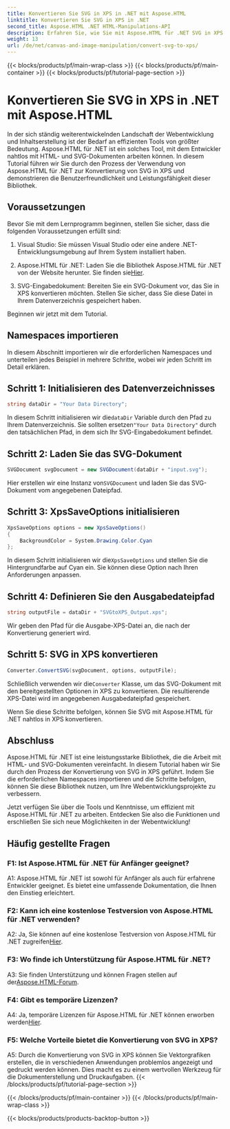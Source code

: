 ```yaml
---
title: Konvertieren Sie SVG in XPS in .NET mit Aspose.HTML
linktitle: Konvertieren Sie SVG in XPS in .NET
second_title: Aspose.HTML .NET HTML-Manipulations-API
description: Erfahren Sie, wie Sie mit Aspose.HTML für .NET SVG in XPS konvertieren. Optimieren Sie Ihre Webentwicklung mit dieser leistungsstarken Bibliothek.
weight: 13
url: /de/net/canvas-and-image-manipulation/convert-svg-to-xps/
---
```


{{< blocks/products/pf/main-wrap-class >}}
{{< blocks/products/pf/main-container >}}
{{< blocks/products/pf/tutorial-page-section >}}

# Konvertieren Sie SVG in XPS in .NET mit Aspose.HTML


In der sich ständig weiterentwickelnden Landschaft der Webentwicklung und Inhaltserstellung ist der Bedarf an effizienten Tools von größter Bedeutung. Aspose.HTML für .NET ist ein solches Tool, mit dem Entwickler nahtlos mit HTML- und SVG-Dokumenten arbeiten können. In diesem Tutorial führen wir Sie durch den Prozess der Verwendung von Aspose.HTML für .NET zur Konvertierung von SVG in XPS und demonstrieren die Benutzerfreundlichkeit und Leistungsfähigkeit dieser Bibliothek.

## Voraussetzungen

Bevor Sie mit dem Lernprogramm beginnen, stellen Sie sicher, dass die folgenden Voraussetzungen erfüllt sind:

1. Visual Studio: Sie müssen Visual Studio oder eine andere .NET-Entwicklungsumgebung auf Ihrem System installiert haben.

2.  Aspose.HTML für .NET: Laden Sie die Bibliothek Aspose.HTML für .NET von der Website herunter. Sie finden sie[Hier](https://releases.aspose.com/html/net/).

3. SVG-Eingabedokument: Bereiten Sie ein SVG-Dokument vor, das Sie in XPS konvertieren möchten. Stellen Sie sicher, dass Sie diese Datei in Ihrem Datenverzeichnis gespeichert haben.

Beginnen wir jetzt mit dem Tutorial.

## Namespaces importieren

In diesem Abschnitt importieren wir die erforderlichen Namespaces und unterteilen jedes Beispiel in mehrere Schritte, wobei wir jeden Schritt im Detail erklären.

## Schritt 1: Initialisieren des Datenverzeichnisses

```csharp
string dataDir = "Your Data Directory";
```

 In diesem Schritt initialisieren wir die`dataDir` Variable durch den Pfad zu Ihrem Datenverzeichnis. Sie sollten ersetzen`"Your Data Directory"` durch den tatsächlichen Pfad, in dem sich Ihr SVG-Eingabedokument befindet.

## Schritt 2: Laden Sie das SVG-Dokument

```csharp
SVGDocument svgDocument = new SVGDocument(dataDir + "input.svg");
```

Hier erstellen wir eine Instanz von`SVGDocument` und laden Sie das SVG-Dokument vom angegebenen Dateipfad.

## Schritt 3: XpsSaveOptions initialisieren

```csharp
XpsSaveOptions options = new XpsSaveOptions()
{
    BackgroundColor = System.Drawing.Color.Cyan
};
```

 In diesem Schritt initialisieren wir die`XpsSaveOptions` und stellen Sie die Hintergrundfarbe auf Cyan ein. Sie können diese Option nach Ihren Anforderungen anpassen.

## Schritt 4: Definieren Sie den Ausgabedateipfad

```csharp
string outputFile = dataDir + "SVGtoXPS_Output.xps";
```

Wir geben den Pfad für die Ausgabe-XPS-Datei an, die nach der Konvertierung generiert wird.

## Schritt 5: SVG in XPS konvertieren

```csharp
Converter.ConvertSVG(svgDocument, options, outputFile);
```

 Schließlich verwenden wir die`Converter` Klasse, um das SVG-Dokument mit den bereitgestellten Optionen in XPS zu konvertieren. Die resultierende XPS-Datei wird im angegebenen Ausgabedateipfad gespeichert.

Wenn Sie diese Schritte befolgen, können Sie SVG mit Aspose.HTML für .NET nahtlos in XPS konvertieren.

## Abschluss

Aspose.HTML für .NET ist eine leistungsstarke Bibliothek, die die Arbeit mit HTML- und SVG-Dokumenten vereinfacht. In diesem Tutorial haben wir Sie durch den Prozess der Konvertierung von SVG in XPS geführt. Indem Sie die erforderlichen Namespaces importieren und die Schritte befolgen, können Sie diese Bibliothek nutzen, um Ihre Webentwicklungsprojekte zu verbessern.

Jetzt verfügen Sie über die Tools und Kenntnisse, um effizient mit Aspose.HTML für .NET zu arbeiten. Entdecken Sie also die Funktionen und erschließen Sie sich neue Möglichkeiten in der Webentwicklung!

## Häufig gestellte Fragen

### F1: Ist Aspose.HTML für .NET für Anfänger geeignet?

A1: Aspose.HTML für .NET ist sowohl für Anfänger als auch für erfahrene Entwickler geeignet. Es bietet eine umfassende Dokumentation, die Ihnen den Einstieg erleichtert.

### F2: Kann ich eine kostenlose Testversion von Aspose.HTML für .NET verwenden?

 A2: Ja, Sie können auf eine kostenlose Testversion von Aspose.HTML für .NET zugreifen[Hier](https://releases.aspose.com/).

### F3: Wo finde ich Unterstützung für Aspose.HTML für .NET?

 A3: Sie finden Unterstützung und können Fragen stellen auf der[Aspose.HTML-Forum](https://forum.aspose.com/).

### F4: Gibt es temporäre Lizenzen?

 A4: Ja, temporäre Lizenzen für Aspose.HTML für .NET können erworben werden[Hier](https://purchase.aspose.com/temporary-license/).

### F5: Welche Vorteile bietet die Konvertierung von SVG in XPS?

A5: Durch die Konvertierung von SVG in XPS können Sie Vektorgrafiken erstellen, die in verschiedenen Anwendungen problemlos angezeigt und gedruckt werden können. Dies macht es zu einem wertvollen Werkzeug für die Dokumenterstellung und Druckaufgaben.
{{< /blocks/products/pf/tutorial-page-section >}}

{{< /blocks/products/pf/main-container >}}
{{< /blocks/products/pf/main-wrap-class >}}

{{< blocks/products/products-backtop-button >}}
